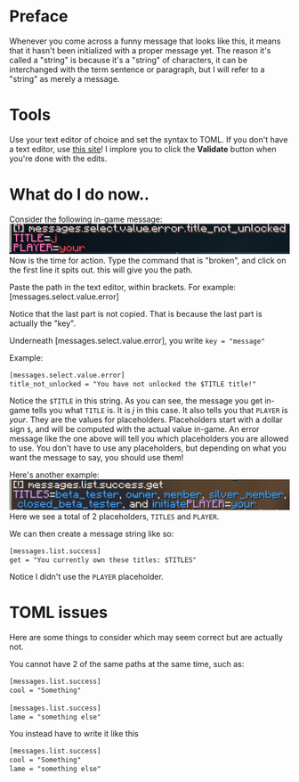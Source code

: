 # Preface
Whenever you come across a funny message that looks like this, it means that it hasn't been initialized with a proper message yet.
The reason it's called a "string" is because it's a "string" of characters, it can be interchanged with the term sentence or paragraph, but I will refer to a "string" as merely a message.

# Tools
Use your text editor of choice and set the syntax to TOML.
If you don't have a text editor, use [this site](https://www.toml-lint.com/)! I implore you to click the **Validate** button when you're done with the edits.

# What do I do now..
Consider the following in-game message:
![Exhibit A](https://raw.githubusercontent.com/akoot-co/minecraft-server/master/Pasted%20image%2020221205213415.png)
Now is the time for action. Type the command that is "broken", and click on the first line it spits out. this will give you the path.

Paste the path in the text editor, within brackets.
For example: \[messages.select.value.error]

Notice that the last part is not copied. That is because the last part is actually the "key".

Underneath \[messages.select.value.error], you write `key = "message"`

Example:
```
[messages.select.value.error]
title_not_unlocked = "You have not unlocked the $TITLE title!"
```
Notice the `$TITLE` in this string. As you can see, the message you get in-game tells you what `TITLE` is. It is *j* in this case. It also tells you that `PLAYER` is *your*. They are the values for placeholders.
Placeholders start with a dollar sign `$`, and will be computed with the actual value in-game. An error message like the one above will tell you which placeholders you are allowed to use. You don't have to use any placeholders, but depending on what you want the message to say, you should use them!

Here's another example:
![Exhibit B](https://raw.githubusercontent.com/akoot-co/minecraft-server/master/Pasted%20image%2020221205213733.png)
Here we see a total of 2 placeholders, `TITLES` and `PLAYER`.

We can then create a message string like so:
```
[messages.list.success]
get = "You currently own these titles: $TITLES"
```

Notice I didn't use the `PLAYER` placeholder.

# TOML issues
Here are some things to consider which may seem correct but are actually not.

You cannot have 2 of the same paths at the same time, such as:
```
[messages.list.success]
cool = "Something"

[messages.list.success]
lame = "something else"
```

You instead have to write it like this
```
[messages.list.success]
cool = "Something"
lame = "something else"
```
